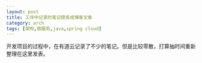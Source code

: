 ```yaml
---
layout: post
title: 工作中记录的笔记提炼成博客文章
category: arch
tags: [架构,微服务,java,spring cloud]
---
```


开发项目的过程中，在有道云记录了不少的笔记。但是比较零散，打算抽时间重新整理在这里发表。








